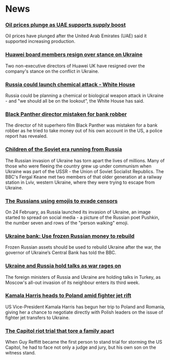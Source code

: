 # News
### [Oil prices plunge as UAE supports supply boost](https://www.bbc.com/news/business-60680787)
Oil prices have plunged after the United Arab Emirates (UAE) said it supported increasing production.
### [Huawei board members resign over stance on Ukraine](https://www.bbc.com/news/technology-60669538)
Two non-executive directors of Huawei UK have resigned over the company's stance on the conflict in Ukraine.
### [Russia could launch chemical attack - White House](https://www.bbc.com/news/uk-60683248)
Russia could be planning a chemical or biological weapon attack in Ukraine - and "we should all be on the lookout", the White House has said.
### [Black Panther director mistaken for bank robber](https://www.bbc.com/news/world-us-canada-60685146)
The director of hit superhero film Black Panther was mistaken for a bank robber as he tried to take money out of his own account in the US, a police report has revealed.
### [Children of the Soviet era running from Russia](https://www.bbc.com/news/world-europe-60685723)
The Russian invasion of Ukraine has torn apart the lives of millions. Many of those who were fleeing the country grew up under communism when Ukraine was part of the USSR - the Union of Soviet Socialist Republics. The BBC's Fergal Keane met two members of that older generation at a railway station in Lviv, western Ukraine, where they were trying to escape from Ukraine. 
### [The Russians using emojis to evade censors](https://www.bbc.com/news/60649725)
On 24 February, as Russia launched its invasion of Ukraine, an image started to spread on social media - a picture of the Russian poet Pushkin, the number seven and rows of the "person walking" emoji. 
### [Ukraine bank: Use frozen Russian money to rebuild](https://www.bbc.com/news/business-60684660)
Frozen Russian assets should be used to rebuild Ukraine after the war, the governor of Ukraine’s Central Bank has told the BBC.
### [Ukraine and Russia hold talks as war rages on](https://www.bbc.com/news/world-europe-60687203)
The foreign ministers of Russia and Ukraine are holding talks in Turkey, as Moscow's all-out invasion of its neighbour enters its third week. 
### [Kamala Harris heads to Poland amid fighter jet rift](https://www.bbc.com/news/world-us-canada-60683699)
US Vice-President Kamala Harris has begun her trip to Poland and Romania, giving her a chance to negotiate directly with Polish leaders on the issue of fighter jet transfers to Ukraine. 
### [The Capitol riot trial that tore a family apart](https://www.bbc.com/news/world-us-canada-60671723)
When Guy Reffitt became the first person to stand trial for storming the US Capitol, he had to face not only a judge and jury, but his own son on the witness stand.
